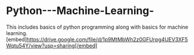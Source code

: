 # Python---Machine-Learning-
This includes basics of python programming along with basics for machine learning.
[embed]https://drive.google.com/file/d/1p9MtMbWh2z0GFUrpg4UEV3XF5Wqtu54Y/view?usp=sharing[/embed]
